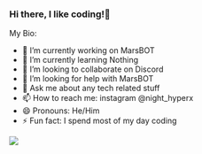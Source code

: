 ### Hi there, I like coding!👋


My Bio:

- 🔭 I’m currently working on MarsBOT
- 🌱 I’m currently learning Nothing
- 👯 I’m looking to collaborate on Discord 
- 🤔 I’m looking for help with MarsBOT
- 💬 Ask me about any tech related stuff
- 📫 How to reach me: instagram @night_hyperx
- 😄 Pronouns: He/Him
- ⚡ Fun fact: I spend most of my day coding

<img src= "https://github-readme-stats.vercel.app/api?username=noobapi&&show_icons=true&title_color=ffffff&icon_color=bb2acf&text_color=daf7dc&bg_color=151515">

